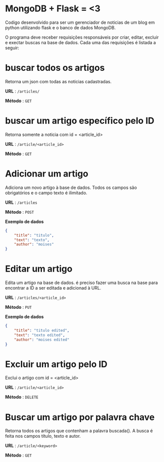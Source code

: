 # MongoDB + Flask = <3

Codigo desenvolvido para ser um gerenciador de noticias de um blog em python utilizando flask e o banco de dados MongoDB.

O programa deve receber requisições responsáveis por criar, editar, excluir e exectar buscas na base de dados.
Cada uma das requisições é listada a seguir:

# buscar todos os artigos

Retorna um json com todas as noticias cadastradas.

**URL** : `/articles/`

**Método** : `GET`

# buscar um artigo específico pelo ID

Retorna somente a noticia com id = <article_id>

**URL** : `/article/<article_id>`

**Método** : `GET`

# Adicionar um artigo

Adiciona um novo artigo à base de dados.
Todos os campos são obrigatórios e o campo texto é ilimitado.

**URL** : `/articles`

**Método** : `POST`

**Exemplo de dados**
```json
{
    "title": "titulo", 
    "text": "texto",
    "author": "moises"
}
```

# Editar um artigo

Edita um artigo na base de dados.
é preciso fazer uma busca na base para encontrar a ID a ser editada e adicionad à URL.

**URL** : `/articles/<article_id>`

**Método** : `PUT`

**Exemplo de dados**
```json
{
    "title": "titulo edited", 
    "text": "texto edited",
    "author": "moises edited"
}
```
# Excluir um artigo pelo ID

Exclui o artigo com id = <article_id>

**URL** : `/article/<article_id>`

**Método** : `DELETE`

# Buscar um artigo por palavra chave
Retorna todos os artigos que contenham a palavra buscada(<keyword>).
A busca é feita nos campos título, texto e autor.

**URL** : `/article/<keyword>`

**Método** : `GET`



